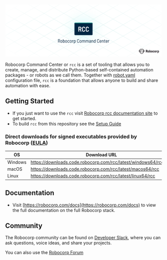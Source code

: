 ![Robocorp Command Center (RCC)](/docs/title.png)

Robocorp Command Center or `rcc` is a set of tooling that allows you to create, manage, and distribute Python-based self-contained automation packages - or robots as we call them. Together with [robot.yaml](https://robocorp.com/docs/setup/robot-yaml-format) configuration file, `rcc` is a foundation that allows anyone to build and share automation with ease.

## Getting Started

* If you just want to use the `rcc` visit [Robocorp rcc documentation site](https://robocorp.com/docs/product-manuals/robocorp-cli) to get started.
* To build `rcc` from this repository see the [Setup Guide](/docs/BUILD.md)

### Direct downloads for signed executables provided by Robocorp ([EULA](https://cdn.robocorp.com/legal/Robocorp-EULA-v1.0.pdf))

| OS      | Download URL                                                     |
| ------- | ---------------------------------------------------------------- |
| Windows | https://downloads.code.robocorp.com/rcc/latest/windows64/rcc.exe |
| macOS   | https://downloads.code.robocorp.com/rcc/latest/macos64/rcc       |
| Linux   | https://downloads.code.robocorp.com/rcc/latest/linux64/rcc       |

## Documentation

* Visit [https://robocorp.com/docs](https://robocorp.com/docs) to view the full documentation on the full Robocorp stack.

## Community

The Robocorp community can be found on [Developer Slack](https://robocorp-developers.slack.com), where you can ask questions, voice ideas, and share your projects.

You can also use the [Robocorp Forum](https://forum.robocorp.com)
